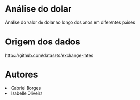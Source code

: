 # Análise do dolar
Análise do valor do dolar ao longo dos anos em diferentes países

# Origem dos dados
https://github.com/datasets/exchange-rates

# Autores
<li>Gabriel Borges</li>
<li>Isabelle Oliveira</li>
